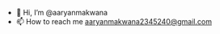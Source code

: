 - 👋 Hi, I’m @aaryanmakwana
- 📫 How to reach me aaryanmakwana2345240@gmail.com 

<!---
aaryanmakwana/aaryanmakwana is a ✨ special ✨ repository because its `README.md` (this file) appears on your GitHub profile.
You can click the Preview link to take a look at your changes.
--->
